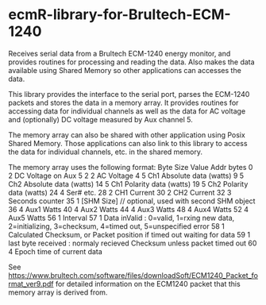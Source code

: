 # ecmR-library-for-Brultech-ECM-1240
Receives serial data from a Brultech ECM-1240 energy monitor, and provides routines for processing and reading the data.  Also makes the data available using Shared Memory so other applications can accesses the data.

This library provides the interface to the serial port, parses the ECM-1240 packets and stores the data in a memory array.  It provides routines for accessing data for individual channels as well as the data for AC voltage and (optionally) DC voltage measured by Aux channel 5.

The memory array can also be shared with other application using Posix Shared Memory.  Those applications can also link to this library to access the data for individual channels, etc. in the shared memory.

The memory array uses the following format:
Byte    Size    Value
Addr    bytes
0       2       DC Voltage on Aux 5
2       2       AC Voltage
4       5       Ch1 Absolute data (watts)
9       5       Ch2 Absolute data (watts)
14      5       Ch1 Polarity data (watts)
19      5       Ch2 Polarity data (watts)
24      4       Ser# etc. 
28      2       CH1 Current
30      2       CH2 Current
32      3       Seconds counter
35      1       [SHM Size]  // optional, used with second SHM object
36      4       Aux1  Watts
40      4       Aux2  Watts
44      4       Aux3  Watts
48      4       Aux4  Watts
52      4       Aux5  Watts
56      1       Interval 
57      1       Data inValid :        0=valid, 1=rxing new data, 2=initializing, 3=checksum, 4=timed out, 5=unspecified error
58      1       Calculated Checksum, or Packet position if timed out waiting for data
59      1       last byte received : normaly recieved Checksum unless packet timed out
60      4       Epoch time of current data

See https://www.brultech.com/software/files/downloadSoft/ECM1240_Packet_format_ver9.pdf
for detailed information on the ECM1240 packet that this memory array is derived from.

